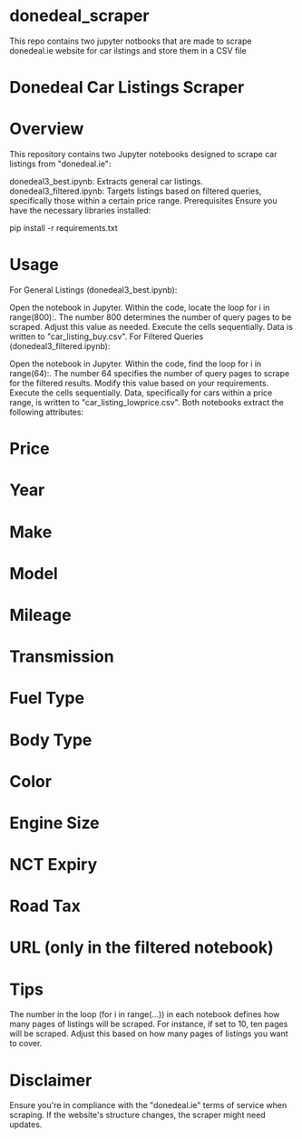 # donedeal_scraper
  This repo contains two jupyter notbooks that are made to scrape donedeal.ie website for car ilstings and store them in a CSV file

  # Donedeal Car Listings Scraper
  # Overview
  This repository contains two Jupyter notebooks designed to scrape car listings from "donedeal.ie":

  donedeal3_best.ipynb: Extracts general car listings.
  donedeal3_filtered.ipynb: Targets listings based on filtered queries, specifically those within a certain price range.
  Prerequisites
  Ensure you have the necessary libraries installed:

  pip install -r requirements.txt
  # Usage
  For General Listings (donedeal3_best.ipynb):

  Open the notebook in Jupyter.
  Within the code, locate the loop for i in range(800):. The number 800 determines the number of query pages to be scraped. Adjust this value as needed.
  Execute the cells sequentially.
  Data is written to "car_listing_buy.csv".
  For Filtered Queries (donedeal3_filtered.ipynb):

  Open the notebook in Jupyter.
  Within the code, find the loop for i in range(64):. The number 64 specifies the number of query pages to scrape for the filtered results. Modify this value based on your requirements.
  Execute the cells sequentially.
  Data, specifically for cars within a price range, is written to "car_listing_lowprice.csv".
  Both notebooks extract the following attributes:

  # Price
  # Year
  # Make
  # Model
  # Mileage
  # Transmission
  # Fuel Type
  # Body Type
  # Color
  # Engine Size
  # NCT Expiry
  # Road Tax
  # URL (only in the filtered notebook)
  # Tips
  The number in the loop (for i in range(...)) in each notebook defines how many pages of listings will be scraped. For instance, if set to 10, ten pages will be scraped. Adjust this   based on how many pages of listings you want to cover.
  # Disclaimer
  Ensure you're in compliance with the "donedeal.ie" terms of service when scraping. If the website's structure changes, the scraper might need updates.

